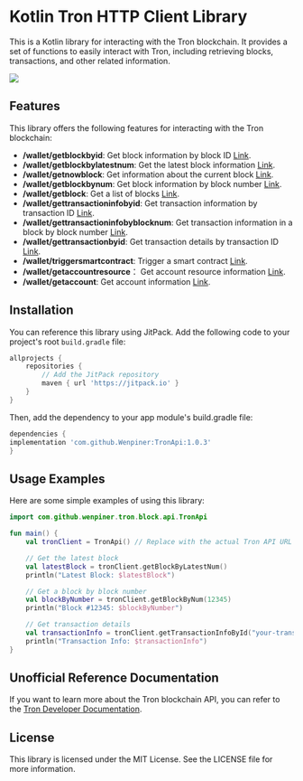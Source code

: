# Kotlin Tron HTTP Client Library

This is a Kotlin library for interacting with the Tron blockchain. It provides a set of functions to easily interact
with Tron, including retrieving blocks, transactions, and other related information.

[![](https://jitpack.io/v/Wenpiner/TronApi.svg)](https://jitpack.io/#Wenpiner/TronApi)

## Features

This library offers the following features for interacting with the Tron blockchain:

- **/wallet/getblockbyid**: Get block information by block ID [Link](https://developers.tron.network/reference/getblockbyid).
- **/wallet/getblockbylatestnum**: Get the latest block information [Link](https://developers.tron.network/reference/getblockbylatestnum).
- **/wallet/getnowblock**: Get information about the current block [Link](https://developers.tron.network/reference/getnowblock).
- **/wallet/getblockbynum**: Get block information by block number [Link](https://developers.tron.network/reference/getblockbynum).
- **/wallet/getblock**: Get a list of blocks [Link](https://developers.tron.network/reference/getblock).
- **/wallet/gettransactioninfobyid**: Get transaction information by transaction ID [Link](https://developers.tron.network/reference/gettransactioninfobyid).
- **/wallet/gettransactioninfobyblocknum**: Get transaction information in a block by block number [Link](https://developers.tron.network/reference/gettransactioninfobyblocknum).
- **/wallet/gettransactionbyid**: Get transaction details by transaction ID [Link](https://developers.tron.network/reference/gettransactionbyid).
- **/wallet/triggersmartcontract**: Trigger a smart contract [Link](https://developers.tron.network/reference/triggersmartcontract).
- **/wallet/getaccountresource**： Get account resource information [Link](https://developers.tron.network/reference/getaccountresource).
- **/wallet/getaccount**: Get account information [Link](https://developers.tron.network/reference/getaccount).
## Installation

You can reference this library using JitPack. Add the following code to your project's root `build.gradle` file:

```groovy
allprojects {
    repositories {
        // Add the JitPack repository
        maven { url 'https://jitpack.io' }
    }
}
```

Then, add the dependency to your app module's build.gradle file:

```groovy
dependencies {
implementation 'com.github.Wenpiner:TronApi:1.0.3'
}

```

## Usage Examples
Here are some simple examples of using this library:
```kotlin
import com.github.wenpiner.tron.block.api.TronApi

fun main() {
    val tronClient = TronApi() // Replace with the actual Tron API URL

    // Get the latest block
    val latestBlock = tronClient.getBlockByLatestNum()
    println("Latest Block: $latestBlock")

    // Get a block by block number
    val blockByNumber = tronClient.getBlockByNum(12345)
    println("Block #12345: $blockByNumber")

    // Get transaction details
    val transactionInfo = tronClient.getTransactionInfoById("your-transaction-id")
    println("Transaction Info: $transactionInfo")
}

```

## Unofficial Reference Documentation
If you want to learn more about the Tron blockchain API, you can refer to the [Tron Developer Documentation](https://developers.tron.network/reference).

## License
This library is licensed under the MIT License. See the LICENSE file for more information.